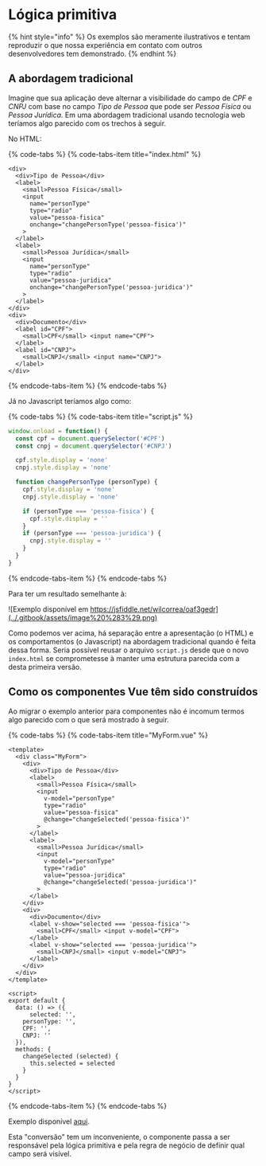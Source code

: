 # Lógica primitiva

{% hint style="info" %}
Os exemplos são meramente ilustrativos e tentam reproduzir o que nossa experiência em contato com outros desenvolvedores tem demonstrado.
{% endhint %}

## A abordagem tradicional

Imagine que sua aplicação deve alternar a visibilidade do campo de _CPF_ e _CNPJ_ com base no campo _Tipo de Pessoa_ que pode ser _Pessoa Física_ ou _Pessoa Jurídica_. Em uma abordagem tradicional usando tecnologia web teríamos algo parecido com os trechos à seguir.

No HTML:

{% code-tabs %}
{% code-tabs-item title="index.html" %}
```markup
<div>
  <div>Tipo de Pessoa</div>
  <label>
    <small>Pessoa Física</small>
    <input
      name="personType"
      type="radio"
      value="pessoa-fisica"
      onchange="changePersonType('pessoa-fisica')"
    >
  </label>
  <label>
    <small>Pessoa Jurídica</small>
    <input
      name="personType"
      type="radio"
      value="pessoa-juridica"
      onchange="changePersonType('pessoa-juridica')"
    >
  </label>
</div>
<div>
  <div>Documento</div>
  <label id="CPF">
    <small>CPF</small> <input name="CPF">
  </label>
  <label id="CNPJ">
    <small>CNPJ</small> <input name="CNPJ">
  </label>
</div>
```
{% endcode-tabs-item %}
{% endcode-tabs %}

Já no Javascript teríamos algo como:

{% code-tabs %}
{% code-tabs-item title="script.js" %}
```javascript
window.onload = function() {
  const cpf = document.querySelector('#CPF')
  const cnpj = document.querySelector('#CNPJ')

  cpf.style.display = 'none'
  cnpj.style.display = 'none'

  function changePersonType (personType) {
    cpf.style.display = 'none'
    cnpj.style.display = 'none'

    if (personType === 'pessoa-fisica') {
      cpf.style.display = ''
    }
    if (personType === 'pessoa-juridica') {
      cnpj.style.display = ''
    }
  }
}
```
{% endcode-tabs-item %}
{% endcode-tabs %}

Para ter um resultado semelhante à:

![Exemplo dispon&#xED;vel em https://jsfiddle.net/wilcorrea/oaf3gedr](../.gitbook/assets/image%20%283%29.png)

Como podemos ver acima, há separação entre a apresentação \(o HTML\) e os comportamentos \(o Javascript\) na abordagem tradicional quando é feita dessa forma. Seria possível reusar o arquivo `script.js` desde que o novo `index.html` se comprometesse à manter uma estrutura parecida com a desta primeira versão.

## Como os componentes Vue têm sido construídos

Ao migrar o exemplo anterior para componentes não é incomum termos algo parecido com o que será mostrado à seguir.

{% code-tabs %}
{% code-tabs-item title="MyForm.vue" %}
```markup
<template>
  <div class="MyForm">
    <div>
      <div>Tipo de Pessoa</div>
      <label>
        <small>Pessoa Física</small>
        <input
          v-model="personType"
          type="radio"
          value="pessoa-fisica"
          @change="changeSelected('pessoa-fisica')"
        >
      </label>
      <label>
        <small>Pessoa Jurídica</small>
        <input
          v-model="personType"
          type="radio"
          value="pessoa-juridica"
          @change="changeSelected('pessoa-juridica')"
        >
      </label>
    </div>
    <div>
      <div>Documento</div>
      <label v-show="selected === 'pessoa-fisica'">
        <small>CPF</small> <input v-model="CPF">
      </label>
      <label v-show="selected === 'pessoa-juridica'">
        <small>CNPJ</small> <input v-model="CNPJ">
      </label>
    </div>
  </div>
</template>

<script>
export default {
  data: () => ({
      selected: '',
    personType: '',
    CPF: '',
    CNPJ: ''
  }),
  methods: {
    changeSelected (selected) {
      this.selected = selected
    }
  }
}
</script>
```
{% endcode-tabs-item %}
{% endcode-tabs %}

Exemplo disponível [aqui](https://jsfiddle.net/wilcorrea/eupyzak2).

Esta "conversão" tem um inconveniente, o componente passa a ser responsável pela lógica primitiva e pela regra de negócio de definir qual campo será visível.

